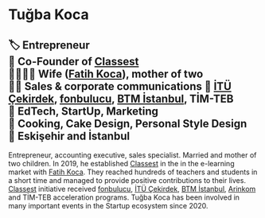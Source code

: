 # Tuğba Koca  

🏷 Entrepreneur  
🏢 Co-Founder of [Classest](https://classest.com)  
👨‍👩‍👧‍👦 Wife ([Fatih Koca](https://fatih.koca.app)), mother of two  
👨‍💼 Sales & corporate communications 
🚀 [İTÜ Çekirdek](https://itucekirdek.com), [fonbulucu](http://invest.fonbulucu.com/classest), [BTM İstanbul](https://btm.istanbul/girisimler/classest), TİM-TEB   
🔎 EdTech, StartUp, Marketing  
🥘 Cooking, Cake Design, Personal Style Design  
📍 Eskişehir and İstanbul
--
Entrepreneur, accounting executive, sales specialist. Married and mother of two children. In 2019, he established [Classest](https://classest.com) in the in the e-learning market with [Fatih Koca](https://tugba.koca.app). They reached hundreds of teachers and students in a short time and managed to provide positive contributions to their lives. [Classest](https://classest.com) initiative received [fonbulucu](http://invest.fonbulucu.com/classest), [İTÜ Çekirdek](https://itucekirdek.com), [BTM İstanbul](https://btm.istanbul/girisimler/classest), [Arinkom](https://arinkom.anadolu.edu.tr/girisimcilik/startuplarimiz-detay/ayza-yazilim) and TİM-TEB acceleration programs. Tuğba Koca has been involved in many important events in the Startup ecosystem since 2020.